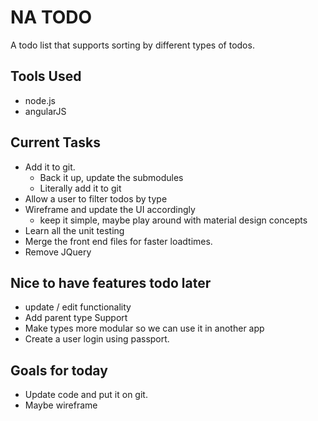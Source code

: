 # NA TODO

A todo list that supports sorting by different types of todos.

## Tools Used
* node.js
* angularJS

## Current Tasks

* Add it to git.
  * Back it up, update the submodules
  * Literally add it to git
* Allow a user to filter todos by type
* Wireframe and update the UI accordingly
  * keep it simple, maybe play around with material design concepts
* Learn all the unit testing
* Merge the front end files for faster loadtimes.
* Remove JQuery


## Nice to have features todo later
* update / edit functionality
* Add parent type Support
* Make types more modular so we can use it in another app
* Create a user login using passport.

## Goals for today
* Update code and put it on git.
* Maybe wireframe

